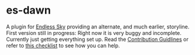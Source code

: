 # es-dawn
A plugin for [Endless Sky](https://github.com/endless-sky/endless-sky/) providing an alternate, and much earlier, storyline.
First version still in progress: Right now it is very buggy and incomplete.
Currently just getting everything set up. Read the [Contribution Guidlines](https://github.com/mOctave/es-dawn/blob/main/CONTRIBUTING.md) or refer to [this checklist](https://github.com/mOctave/es-dawn/wiki/1.0-Checklist) to see how you can help.
